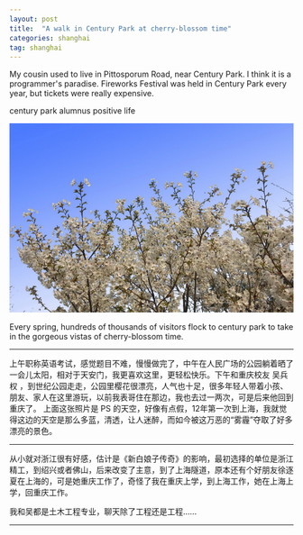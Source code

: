 ```yaml
---
layout: post
title:  "A walk in Century Park at cherry-blossom time"
categories: shanghai
tag: shanghai
---
```


My cousin used to live in Pittosporum Road, near Century Park. I think it is a programmer's paradise. Fireworks Festival was held in Century Park every year, but tickets were really expensive.

<span class="post__tag--blue">century park</span>
<span class="post__tag">alumnus</span>
<span class="post__tag--blue">positive life</span>


![cherry](/images/shanghai/cherry_zpsytewg9ms.jpg)


Every spring, hundreds of thousands of visitors flock to century park to take in the gorgeous vistas of cherry-blossom time.

----

上午职称英语考试，感觉题目不难，慢慢做完了，中午在人民广场的公园躺着晒了一会儿太阳，相对于天安门，我更喜欢这里，更轻松快乐。下午和重庆校友 吴兵权 ，到世纪公园走走，公园里樱花很漂亮，人气也十足，很多年轻人带着小孩、朋友、家人在这里游玩，以前我表哥住在那边，我也去过一两次，可是后来他回到重庆了。
上面这张照片是 PS 的天空，好像有点假，12年第一次到上海，我就觉得这边的天空是那么多蓝，清透，让人迷醉，而如今被这万恶的“雾霾”夺取了好多漂亮的景色。

----

从小就对浙江很有好感，估计是《新白娘子传奇》的影响，最初选择的单位是浙江精工，到绍兴或者佛山，后来改变了主意，到了上海隧道，原本还有个好朋友徐逐夏在上海的，可是她重庆工作了，奇怪了我在重庆上学，到上海工作，她在上海上学，回重庆工作。

我和吴都是土木工程专业，聊天除了工程还是工程……

----
